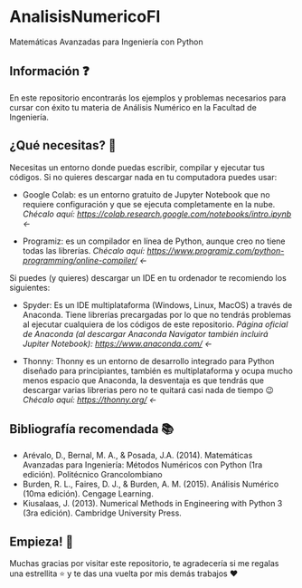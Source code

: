 # AnalisisNumericoFI
Matemáticas Avanzadas para Ingeniería con Python

## Información :question:
En este repositorio encontrarás los ejemplos y problemas necesarios para cursar con éxito tu materia de Análisis Numérico en la Facultad de Ingeniería.

## ¿Qué necesitas? :memo:
Necesitas un entorno donde puedas escribir, compilar y ejecutar tus códigos.
Si no quieres descargar nada en tu computadora puedes usar:

- Google Colab:  es un entorno gratuito de Jupyter Notebook que no requiere configuración y que se ejecuta completamente en la nube. 
    _Chécalo aquí: https://colab.research.google.com/notebooks/intro.ipynb <-_

- Programiz: es un compilador en línea de Python, aunque creo no tiene todas las librerías.
    _Chécalo aquí: https://www.programiz.com/python-programming/online-compiler/ <-_
    
Si puedes (y quieres) descargar un IDE en tu ordenador te recomiendo los siguientes:

- Spyder: Es un IDE multiplataforma (Windows, Linux, MacOS) a través de Anaconda. Tiene librerías precargadas por lo que no tendrás problemas al ejecutar cualquiera de los códigos de este repositorio.
    _Página oficial de Anaconda (al descargar Anaconda Navigator también incluirá Jupiter Notebook): https://www.anaconda.com/ <-_

- Thonny: Thonny es un entorno de desarrollo integrado para Python diseñado para principiantes, también es multiplataforma y ocupa mucho menos espacio que Anaconda, la desventaja es que tendrás que descargar varias librerias pero no te quitará casi nada de tiempo :wink:
    _Chécalo aquí: https://thonny.org/ <-_
    
## Bibliografía recomendada :books:
- Arévalo, D., Bernal, M. A., & Posada, J.A. (2014). Matemáticas Avanzadas para Ingeniería: Métodos Numéricos con Python (1ra edición). Politécnico Grancolombiano
- Burden, R. L., Faires, D. J., & Burden, A. M. (2015). Análisis Numérico (10ma edición). Cengage Learning.
- Kiusalaas, J. (2013). Numerical Methods in Engineering with Python 3 (3ra edición). Cambridge University Press.

## Empieza! :muscle:
Muchas gracias por visitar este repositorio, te agradecería si me regalas una estrellita :star: y te das una vuelta por mis demás trabajos :heart:
